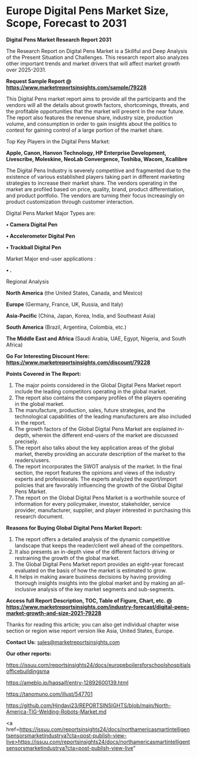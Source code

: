 # Europe Digital Pens Market Size, Scope, Forecast to 2031

<strong>Digital Pens Market Research Report 2031</strong>

The Research Report on Digital Pens Market is a Skillful and Deep Analysis of the Present Situation and Challenges. This research report also analyzes other important trends and market drivers that will affect market growth over 2025-2031.

<strong>Request Sample Report @ <a href=https://www.marketreportsinsights.com/sample/79228>https://www.marketreportsinsights.com/sample/79228</a></strong>

This Digital Pens market report aims to provide all the participants and the vendors will all the details about growth factors, shortcomings, threats, and the profitable opportunities that the market will present in the near future. The report also features the revenue share, industry size, production volume, and consumption in order to gain insights about the politics to contest for gaining control of a large portion of the market share.

Top Key Players in the Digital Pens Market:

<strong>Apple, Canon, Hanvon Technology, HP Enterprise Development, Livescribe, Moleskine, NeoLab Convergence, Toshiba, Wacom, Xcallibre</strong>

The Digital Pens Industry is severely competitive and fragmented due to the existence of various established players taking part in different marketing strategies to increase their market share. The vendors operating in the market are profiled based on price, quality, brand, product differentiation, and product portfolio. The vendors are turning their focus increasingly on product customization through customer interaction.

Digital Pens Market Major Types are:

<strong>• Camera Digital Pen

• Accelerometer Digital Pen

• Trackball Digital Pen</strong>

Market Major end-user applications :

<strong>• .</strong>

Regional Analysis

</u><strong><b>North America</b></strong> (the United States, Canada, and Mexico)

<strong><b>Europe </b></strong>(Germany, France, UK, Russia, and Italy)

<strong><b>Asia-Pacific</b></strong> (China, Japan, Korea, India, and Southeast Asia)

<strong><b>South America</b></strong> (Brazil, Argentina, Colombia, etc.)

<strong><b>The Middle East and Africa</b></strong> (Saudi Arabia, UAE, Egypt, Nigeria, and South Africa)

<strong>Go For Interesting Discount Here: <a href=https://www.marketreportsinsights.com/discount/79228>https://www.marketreportsinsights.com/discount/79228</a></strong>

<strong>Points Covered in The Report:</strong>
<ol>
  <li>The major points considered in the Global Digital Pens Market report include the leading competitors operating in the global market.</li>
  <li>The report also contains the company profiles of the players operating in the global market.</li>
  <li>The manufacture, production, sales, future strategies, and the technological capabilities of the leading manufacturers are also included in the report.</li>
  <li>The growth factors of the Global Digital Pens Market are explained in-depth, wherein the different end-users of the market are discussed precisely.</li>
  <li>The report also talks about the key application areas of the global market, thereby providing an accurate description of the market to the readers/users.</li>
  <li>The report incorporates the SWOT analysis of the market. In the final section, the report features the opinions and views of the industry experts and professionals. The experts analyzed the export/import policies that are favorably influencing the growth of the Global Digital Pens Market.</li>
  <li>The report on the Global Digital Pens Market is a worthwhile source of information for every policymaker, investor, stakeholder, service provider, manufacturer, supplier, and player interested in purchasing this research document.</li>
</ol>
<strong>Reasons for Buying Global Digital Pens Market Report:</strong>

<ol>
  <li>The report offers a detailed analysis of the dynamic competitive landscape that keeps the reader/client well ahead of the competitors.</li>
  <li>It also presents an in-depth view of the different factors driving or restraining the growth of the global market.</li>
  <li>The Global Digital Pens Market report provides an eight-year forecast evaluated on the basis of how the market is estimated to grow.</li>
  <li>It helps in making aware business decisions by having providing thorough insights insights into the global market and by making an all-inclusive analysis of the key market segments and sub-segments.</li>
</ol>
<strong>Access full Report Description, TOC, Table of Figure, Chart, etc. @ <a href=https://www.marketreportsinsights.com/industry-forecast/digital-pens-market-growth-and-size-2021-79228>https://www.marketreportsinsights.com/industry-forecast/digital-pens-market-growth-and-size-2021-79228</a></strong>


Thanks for reading this article; you can also get individual chapter wise section or region wise report version like Asia, United States, Europe.

<strong>Contact Us:</strong>
sales@marketreportsinsights.com

<strong>Our other reports:</strong>

<a href=https://issuu.com/reportsinsights24/docs/europeboilersforschoolshospitialsofficebuildingsma>https://issuu.com/reportsinsights24/docs/europeboilersforschoolshospitialsofficebuildingsma</a>

<a href=https://ameblo.jp/haqsaif/entry-12892600139.html>https://ameblo.jp/haqsaif/entry-12892600139.html</a>

<a href=https://tanomuno.com/illust/547701>https://tanomuno.com/illust/547701</a>

<a href=https://github.com/Hindavi23/REPORTSINSIGHTS/blob/main/North-America-TIG-Welding-Robots-Market.md>https://github.com/Hindavi23/REPORTSINSIGHTS/blob/main/North-America-TIG-Welding-Robots-Market.md</a>

<a href=https://issuu.com/reportsinsights24/docs/northamericasmartintelligentsensorsmarketindustrya?cta=post-publish-view-live>https://issuu.com/reportsinsights24/docs/northamericasmartintelligentsensorsmarketindustrya?cta=post-publish-view-live</a>"
